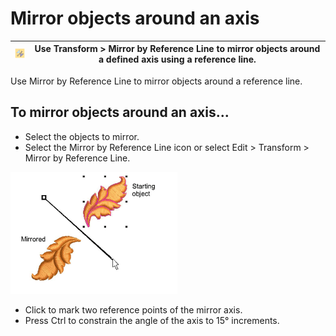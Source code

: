 # Mirror objects around an axis

| ![MirrorByReferenceLine.png](assets/MirrorByReferenceLine.png) | Use Transform > Mirror by Reference Line to mirror objects around a defined axis using a reference line. |
| -------------------------------------------------------------- | -------------------------------------------------------------------------------------------------------- |

Use Mirror by Reference Line to mirror objects around a reference line.

## To mirror objects around an axis...

- Select the objects to mirror.
- Select the Mirror by Reference Line icon or select Edit > Transform > Mirror by Reference Line.

![MirrorObjectDialogB.png](assets/MirrorObjectDialogB.png)

- Click to mark two reference points of the mirror axis.
- Press Ctrl to constrain the angle of the axis to 15° increments.
